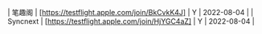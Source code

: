 | 笔趣阁 | [https://testflight.apple.com/join/BkCvkK4J] | Y | 2022-08-04 |
| Syncnext | [https://testflight.apple.com/join/HjYGC4aZ] | Y | 2022-08-04 |
